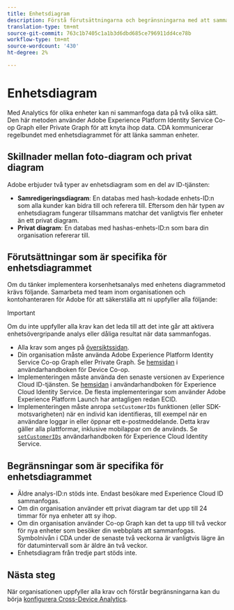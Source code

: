 ```yaml
---
title: Enhetsdiagram
description: Förstå förutsättningarna och begränsningarna med att sammanfoga data med hjälp av enhetsdiagrammet.
translation-type: tm+mt
source-git-commit: 763c1b7405c1a1b3d6dbd685ce796911dd4ce78b
workflow-type: tm+mt
source-wordcount: '430'
ht-degree: 2%

---
```



# Enhetsdiagram

Med Analytics för olika enheter kan ni sammanfoga data på två olika sätt. Den här metoden använder Adobe Experience Platform Identity Service Co-op Graph eller Private Graph för att knyta ihop data. CDA kommunicerar regelbundet med enhetsdiagrammet för att länka samman enheter.

## Skillnader mellan foto-diagram och privat diagram

Adobe erbjuder två typer av enhetsdiagram som en del av ID-tjänsten:

* **Samredigeringsdiagram**: En databas med hash-kodade enhets-ID:n som alla kunder kan bidra till och referera till. Eftersom den här typen av enhetsdiagram fungerar tillsammans matchar det vanligtvis fler enheter än ett privat diagram.
* **Privat diagram**: En databas med hashas-enhets-ID:n som bara din organisation refererar till.

## Förutsättningar som är specifika för enhetsdiagrammet

Om du tänker implementera korsenhetsanalys med enhetens diagrammetod krävs följande. Samarbeta med team inom organisationen och kontohanteraren för Adobe för att säkerställa att ni uppfyller alla följande:

>[!IMPORTANT]
>
>Om du inte uppfyller alla krav kan det leda till att det inte går att aktivera enhetsövergripande analys eller dåliga resultat när data sammanfogas.

* Alla krav som anges på [översiktssidan](overview.md).
* Din organisation måste använda Adobe Experience Platform Identity Service Co-op Graph eller Private Graph. Se [hemsidan](https://docs.adobe.com/content/help/en/device-co-op/using/home.html) i användarhandboken för Device Co-op.
* Implementeringen måste använda den senaste versionen av Experience Cloud ID-tjänsten. Se [hemsidan](https://docs.adobe.com/content/help/sv-SE/id-service/using/home.html) i användarhandboken för Experience Cloud Identity Service. De flesta implementeringar som använder Adobe Experience Platform Launch har antagligen redan ECID.
* Implementeringen måste anropa `setCustomerIDs` funktionen (eller SDK-motsvarigheten) när en individ kan identifieras, till exempel när en användare loggar in eller öppnar ett e-postmeddelande. Detta krav gäller alla plattformar, inklusive mobilappar om de används. Se [`setCustomerIDs`](https://docs.adobe.com/content/help/en/id-service/using/id-service-api/methods/setcustomerids.html) användarhandboken för Experience Cloud Identity Service.

## Begränsningar som är specifika för enhetsdiagrammet

* Äldre analys-ID:n stöds inte. Endast besökare med Experience Cloud ID sammanfogas.
* Om din organisation använder ett privat diagram tar det upp till 24 timmar för nya enheter att sy ihop.
* Om din organisation använder Co-op Graph kan det ta upp till två veckor för nya enheter som besöker din webbplats att sammanfogas. Symbolnivån i CDA under de senaste två veckorna är vanligtvis lägre än för datumintervall som är äldre än två veckor.
* Enhetsdiagram från tredje part stöds inte.

## Nästa steg

När organisationen uppfyller alla krav och förstår begränsningarna kan du börja [konfigurera Cross-Device Analytics](setup.md).

